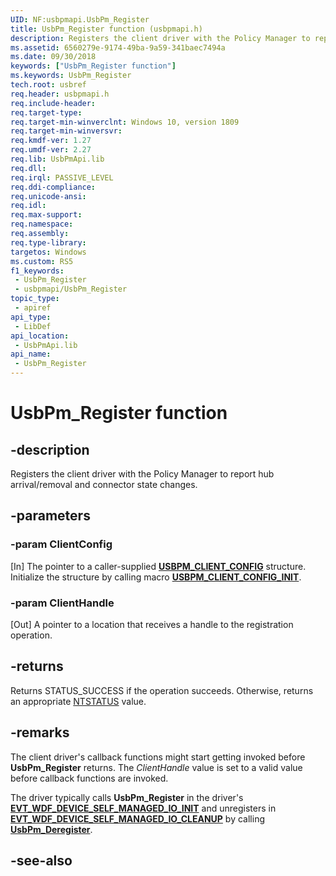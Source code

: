 ```yaml
---
UID: NF:usbpmapi.UsbPm_Register
title: UsbPm_Register function (usbpmapi.h)
description: Registers the client driver with the Policy Manager to report hub arrival/removal and connector state changes.
ms.assetid: 6560279e-9174-49ba-9a59-341baec7494a
ms.date: 09/30/2018
keywords: ["UsbPm_Register function"]
ms.keywords: UsbPm_Register
tech.root: usbref
req.header: usbpmapi.h
req.include-header: 
req.target-type: 
req.target-min-winverclnt: Windows 10, version 1809
req.target-min-winversvr: 
req.kmdf-ver: 1.27
req.umdf-ver: 2.27
req.lib: UsbPmApi.lib
req.dll: 
req.irql: PASSIVE_LEVEL
req.ddi-compliance: 
req.unicode-ansi: 
req.idl: 
req.max-support: 
req.namespace: 
req.assembly: 
req.type-library: 
targetos: Windows
ms.custom: RS5
f1_keywords:
 - UsbPm_Register
 - usbpmapi/UsbPm_Register
topic_type:
 - apiref
api_type:
 - LibDef
api_location:
 - UsbPmApi.lib
api_name:
 - UsbPm_Register
---
```


# UsbPm_Register function


## -description

Registers the client driver with the Policy Manager to report hub arrival/removal and connector state changes.

## -parameters

### -param ClientConfig

[In] The pointer to a caller-supplied [**USBPM_CLIENT_CONFIG**](ns-usbpmapi-_usbpm_client_config.md) structure. Initialize the structure by calling macro [**USBPM_CLIENT_CONFIG_INIT**](nf-usbpmapi-usbpm_client_config_init.md).

### -param ClientHandle

[Out] A pointer to a location that receives a handle to the registration operation.

## -returns

Returns STATUS_SUCCESS if the operation succeeds. Otherwise, returns an appropriate [NTSTATUS](/windows-hardware/drivers/kernel/ntstatus-values) value.

## -remarks

The client driver's callback functions might start getting invoked before **UsbPm_Register** returns. The _ClientHandle_ value is set to a valid value before callback functions are invoked. 

The driver typically calls **UsbPm_Register** in the driver's [**EVT_WDF_DEVICE_SELF_MANAGED_IO_INIT**](../wdfdevice/nc-wdfdevice-evt_wdf_device_self_managed_io_init.md) and unregisters in [**EVT_WDF_DEVICE_SELF_MANAGED_IO_CLEANUP**](../wdfdevice/nc-wdfdevice-evt_wdf_device_self_managed_io_cleanup.md) by calling [**UsbPm_Deregister**](nf-usbpmapi-usbpm_deregister.md).

## -see-also